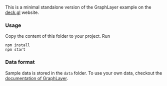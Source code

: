This is a minimal standalone version of the GraphLayer example
on the [deck.gl](http://deck.gl) website.

### Usage
Copy the content of this folder to your project. Run
```
npm install
npm start
```

### Data format
Sample data is stored in the `data` folder. To use your own data, checkout
the [documentation of GraphLayer](../../docs/layers/graph-layer.md).
